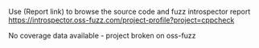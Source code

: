 Use (Report link) to browse the source code and fuzz introspector report https://introspector.oss-fuzz.com/project-profile?project=cppcheck

No coverage data available - project broken on oss-fuzz